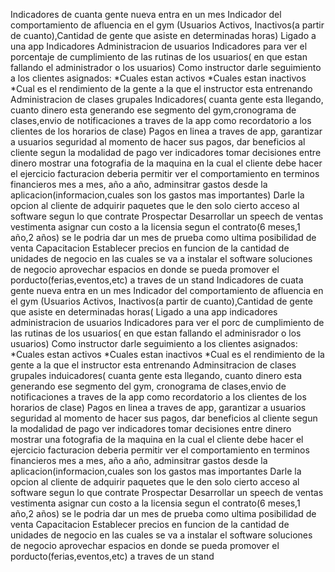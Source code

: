 Indicadores de cuanta gente nueva entra en un mes
Indicador del comportamiento de afluencia en el gym (Usuarios Activos, Inactivos(a partir de cuanto),Cantidad de gente que asiste en determinadas horas)
Ligado a una app
Indicadores
Administracion de usuarios
Indicadores para ver el porcentaje  de cumplimiento de las rutinas de los usuarios( en que estan fallando el administrador o los usuarios)
Como instructor darle seguimiento a los clientes asignados:
*Cuales estan activos
*Cuales estan inactivos
*Cual es el rendimiento de la gente a la que el instructor esta entrenando
Administracion de clases grupales
Indicadores( cuanta gente esta llegando, cuanto dinero esta generando ese segmento del gym,cronograma de clases,envio de notificaciones a traves de la app como recordatorio a los clientes de los horarios de clase)
Pagos en linea a traves de app, garantizar a usuarios seguridad al momento de hacer sus pagos, dar beneficios al cliente segun la modalidad de pago
ver indicadores
tomar decisiones
entre dinero
mostrar una fotografia de la maquina en la cual el cliente debe hacer el ejercicio
facturacion deberia permitir ver el comportamiento en terminos financieros mes a mes, año a año,
adminsitrar gastos desde la aplicacion(informacion,cuales son los gastos mas importantes)
Darle la opcion al cliente de adquirir paquetes que le den solo cierto
acceso al software segun lo que contrate
Prospectar
Desarrollar un speech de ventas
vestimenta
asignar cun costo a la licensia segun el contrato(6 meses,1 año,2 años)
se le podria dar un mes de prueba como ultima posibilidad de venta
Capacitacion
Establecer precios en funcion de la cantidad de unidades de negocio en
las cuales se va a instalar el software
soluciones de negocio
aprovechar espacios en donde se pueda promover el porducto(ferias,eventos,etc) a traves de un stand
Indicadores de cuata gente nueva entra en un mes
Indicador del comportamiento de afluencia en el gym
(Usuarios Activos, Inactivos(a partir de cuanto),Cantidad de gente que
asiste en determinadas horas(
Ligado a una app
indicadores
administracion de usuarios
Indicadores para ver el porc de cumplimiento de las rutinas de los
usuarios( en que estan fallando el adminisrador o los usuarios)
Como instructor darle seguimiento a los clientes asignados:
*Cuales estan activos
*Cuales estan inactivos
*Cual es el rendimiento de la gente a la que el instructor esta entrenando
Adminsitracion de clases grupales
induicadores( cuanta gente esta llegando, cuanto dinero esta generando ese segmento del gym, cronograma de clases,envio de notificaciones a traves de la app como recordatorio a los clientes de los horarios de clase)
Pagos en linea a traves de app, garantizar a usuarios seguridad al momento de hacer sus pagos, dar beneficios al cliente segun la modalidad de pago
ver indicadores
tomar decisiones
entre dinero
mostrar una fotografia de la maquina en la cual el cliente debe hacer el ejercicio
facturacion deberia permitir ver el comportamiento en terminos financieros mes a mes, año a año,
adminsitrar gastos desde la aplicacion(informacion,cuales son los gastos mas importantes
Darle la opcion al cliente de adquirir paquetes que le den solo cierto
acceso al software segun lo que contrate
Prospectar
Desarrollar un speech de ventas
vestimenta
asignar cun costo a la licensia segun el contrato(6 meses,1 año,2 años)
se le podria dar un mes de prueba como ultima posibilidad de venta
Capacitacion
Establecer precios en funcion de la cantidad de unidades de negocio en
las cuales se va a instalar el software
soluciones de negocio
aprovechar espacios en donde se pueda promover el porducto(ferias,eventos,etc) a traves de un stand
